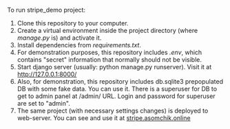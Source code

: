 To run stripe_demo project:

1) Clone this repository to your computer.
2) Create a virtual environment inside the project directory (where *manage.py* is) and activate it.
3) Install dependencies from *requirements.txt*.
4) For demonstration purposes, this repository includes *.env*, which contains "secret" information that normally should
   not be visible.
5) Start django server (usually: python manage.py runserver). Visit it at http://127.0.0.1:8000/
6) Also, for demonstration, this repository includes db.sqlite3 prepopulated DB with some fake data.
   You can use it. There is a superuser for DB to get to admin panel at /admin/ URL. Login and password for superuser
   are set to "admin".  
7) The same project (with necessary settings changes) is deployed to web-server. You can see and use it
   at [stripe.asomchik.online](https://stripe.asomchik.online)